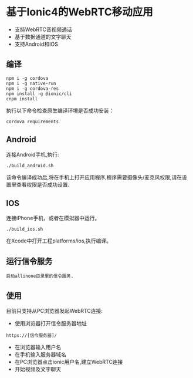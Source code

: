 # 基于Ionic4的WebRTC移动应用
* 支持WebRTC音视频通话
* 基于数据通道的文字聊天
* 支持Android和IOS

## 编译
```
npm i -g cordova
npm i -g native-run
npm i -g cordova-res
npm install -g @ionic/cli
cnpm install

```
执行以下命令检查原生编译环境是否成功安装：
```
cordova requirements
```

## Android
连接Android手机,执行:
```
./build_android.sh
```
该命令编译成功后,将在手机上打开应用程序,程序需要摄像头/麦克风权限,请在设置里查看权限是否成功设置.

## IOS
连接iPhone手机，或者在模拟器中运行。
```
./build_ios.sh
```
在Xcode中打开工程platforms/ios,执行编译。

## 运行信令服务

```
启动allinone目录里的信令服务.
```

## 使用
目前只支持从PC浏览器发起WebRTC连接:
* 使用浏览器打开信令服务器地址
```
https://[信令服务器]/
```
* 在浏览器输入用户名
* 在手机输入服务器域名
* 在PC浏览器点击ionic用户名,建立WebRTC连接
* 开始视频及文字聊天
